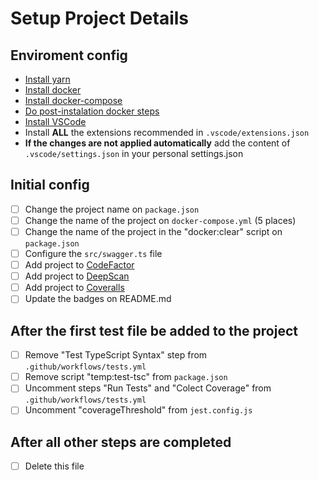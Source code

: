 # Setup Project Details

## Enviroment config

- [Install yarn](https://classic.yarnpkg.com/en/docs/install/#debian-stable)
- [Install docker](https://docs.docker.com/engine/install/)
- [Install docker-compose](https://docs.docker.com/compose/install/)
- [Do post-instalation docker steps](https://docs.docker.com/engine/install/linux-postinstall/)
- [Install VSCode](https://code.visualstudio.com/Download)
- Install **ALL** the extensions recommended in `.vscode/extensions.json`
- **If the changes are not applied automatically** add the content of `.vscode/settings.json` in your personal settings.json

## Initial config

- [ ] Change the project name on `package.json`
- [ ] Change the name of the project on `docker-compose.yml` (5 places)
- [ ] Change the name of the project in the "docker:clear" script on `package.json`
- [ ] Configure the `src/swagger.ts` file
- [ ] Add project to [CodeFactor](https://www.codefactor.io/)
- [ ] Add project to [DeepScan](https://deepscan.io/dashboard/#view=team&tid=13883)
- [ ] Add project to [Coveralls](https://coveralls.io/welcome)
- [ ] Update the badges on README.md

## After the first test file be added to the project

- [ ] Remove "Test TypeScript Syntax" step from `.github/workflows/tests.yml`
- [ ] Remove script "temp:test-tsc" from `package.json`
- [ ] Uncomment steps "Run Tests" and "Colect Coverage" from `.github/workflows/tests.yml`
- [ ] Uncomment "coverageThreshold" from `jest.config.js`

## After all other steps are completed

- [ ] Delete this file
